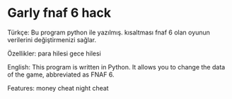 # Garly fnaf 6 hack

Türkçe:
Bu program python ile yazılmış. kısaltması fnaf 6 olan oyunun verilerini değiştirmenizi sağlar.

Özellikler:
para hilesi
gece hilesi

English:
This program is written in Python. It allows you to change the data of the game, abbreviated as FNAF 6.

Features:
money cheat
night cheat

